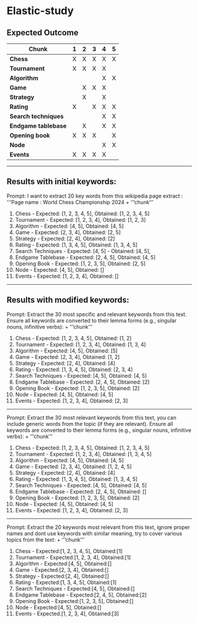 # Elastic-study

## Expected Outcome
| Chunk               | 1   | 2   | 3   | 4   | 5   |
|---------------------|-----|-----|-----|-----|-----|
| **Chess**           | X   | X   | X   | X   | X   |
| **Tournament**      | X   | X   | X   | X   |     |
| **Algorithm**       |     |     |     | X   | X   |
| **Game**            |     | X   | X   | X   |     |
| **Strategy**        |     | X   |     | X   |     |
| **Rating**          | X   |     | X   | X   | X   |
| **Search techniques**|     |     |     | X   | X   |
| **Endgame tablebase**|     | X   |     | X   | X   |
| **Opening book**    | X   | X   | X   |     | X   |
| **Node**            |     |     |     | X   | X   |
| **Events**          | X   | X   | X   | X   |     |

***

## Results with initial keywords:

Prompt: I want to extract 20 key words from this wikipedia page extract : '''Page name : World Chess Championship 2024 + ‘’’chunk’’’

1. Chess - Expected: \[1, 2, 3, 4, 5\], Obtained: \[1, 2, 3, 4, 5\] 
2. Tournament - Expected: \[1, 2, 3, 4\], Obtained: \[1, 2, 3\]
3. Algorithm - Expected: \[4, 5\], Obtained: \[4, 5\]
4. Game - Expected: \[2, 3, 4\], Obtained: \[2, 5\]
5. Strategy - Expected: \[2, 4\], Obtained: \[2\]
6. Rating - Expected: \[1, 3, 4, 5\], Obtained: \[1, 3, 4, 5\]
7. Search Techniques - Expected: \[4, 5\] - Obtained: \[4, 5\],
8. Endgame Tablebase - Expected: \[2, 4, 5\], Obtained: \[4, 5\]
9. Opening Book - Expected: \[1, 2, 3, 5\], Obtained: \[2, 5\]
10. Node - Expected: \[4, 5\], Obtained: \[\]
11. Events - Expected: \[1, 2, 3, 4\], Obtained: \[\]


***


## Results with modified keywords:

Prompt: Extract the 30 most specific and relevant keywords from this text. Ensure all keywords are converted to their lemma forms (e.g., singular nouns, infinitive verbs): + ‘’’chunk’’’

1. Chess - Expected: \[1, 2, 3, 4, 5\], Obtained: \[1, 2\]
2. Tournament - Expected: \[1, 2, 3, 4\], Obtained: \[1, 3, 4\]
3. Algorithm - Expected: \[4, 5\], Obtained: \[5\]
4. Game - Expected: \[2, 3, 4\], Obtained: \[1, 2\]
5. Strategy - Expected: \[2, 4\], Obtained: \[4\]
6. Rating - Expected: \[1, 3, 4, 5\], Obtained: \[2, 3, 4\]
7. Search Techniques - Expected: \[4, 5\], Obtained: \[4, 5\]
8. Endgame Tablebase - Expected: \[2, 4, 5\], Obtained: \[2\]
9. Opening Book - Expected: \[1, 2, 3, 5\], Obtained: \[2\]
10. Node - Expected: \[4, 5\], Obtained: \[4, 5\]
11. Events - Expected: \[1, 2, 3, 4\], Obtained: \[2, 3\]


***


Prompt: Extract the 30 most relevant keywords from this text, you can include generic words from the topic (if they are relevant). Ensure all keywords are converted to their lemma forms (e.g., singular nouns, infinitive verbs): + ‘’’chunk’’’

1. Chess - Expected: \[1, 2, 3, 4, 5\], Obtained: \[1, 2, 3, 4, 5\]
2. Tournament - Expected: \[1, 2, 3, 4\], Obtained: \[1, 3, 4, 5\]
3. Algorithm - Expected: \[4, 5\], Obtained: \[4, 5\]
4. Game - Expected: \[2, 3, 4\], Obtained: \[1, 2, 4, 5\]
5. Strategy - Expected: \[2, 4\], Obtained: \[4\]
6. Rating - Expected: \[1, 3, 4, 5\], Obtained: \[1, 3, 4, 5\]
7. Search Techniques - Expected: \[4, 5\], Obtained: \[4, 5\]
8. Endgame Tablebase - Expected: \[2, 4, 5\], Obtained: \[\]
9. Opening Book - Expected: \[1, 2, 3, 5\], Obtained: \[2\]
10. Node - Expected: \[4, 5\], Obtained: \[4, 5\]
11. Events - Expected: \[1, 2, 3, 4\], Obtained: \[2, 3\]


***

Prompt: Extract the 20 keywords most relevant from this text, ignore proper names and dont use keywords with similar meaning, try to cover various topics from the text: + ‘’’chunk’’’

1. Chess - Expected:\[1, 2, 3, 4, 5\], Obtained:\[1\]
2. Tournament - Expected:\[1, 2, 3, 4\], Obtained:\[1\]
3. Algorithm - Expected:\[4, 5\], Obtained:\[\]
4. Game - Expected:\[2, 3, 4\], Obtained:\[\]
5. Strategy - Expected:\[2, 4\], Obtained:\[\]
6. Rating - Expected:\[1, 3, 4, 5\], Obtained:\[1\]
7. Search Techniques - Expected:\[4, 5\], Obtained:\[\]
8. Endgame Tablebase - Expected:\[2, 4, 5\], Obtained:\[2\]
9. Opening Book - Expected:\[1, 2, 3, 5\], Obtained:\[\]
10. Node - Expected:\[4, 5\], Obtained:\[\]
11. Events - Expected:\[1, 2, 3, 4\], Obtained:\[3\]

